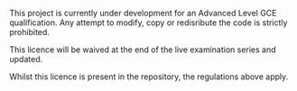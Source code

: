 This project is currently under development for an Advanced Level GCE qualification. Any attempt to modify, copy or redisribute the code 
is strictly prohibited.

This licence will be waived at the end of the live examination series and updated.

Whilst this licence is present in the repository, the regulations above apply.
